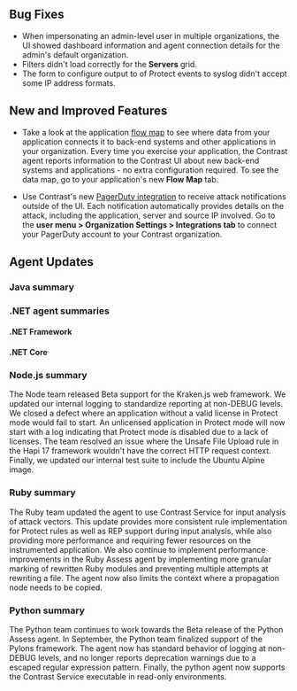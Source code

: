 <!--
title: "Contrast 3.6.8 - September 2019"
description: "Contrast 3.6.8 September 2019"
tags: "3.6.8 September Release Notes"
-->

## Bug Fixes

* When impersonating an admin-level user in multiple organizations, the UI showed dashboard information and agent connection details for the admin's default organization.
* Filters didn't load correctly for the **Servers** grid.
* The form to configure output to of Protect events to syslog didn't accept some IP address formats.

## New and Improved Features

* Take a look at the application [flow map](user-apps.html#flowmap) to see where data from your application connects it to back-end systems and other applications in your organization. Every time you exercise your application, the Contrast agent reports information to the Contrast UI about new back-end systems and applications - no extra configuration required. To see the data map, go to your application's new **Flow Map** tab. 

* Use Contrast's new [PagerDuty integration](admin-orgintegrations.html#pagerduty) to receive attack notifications outside of the UI. Each notification automatically provides details on the attack, including the application, server and source IP involved. Go to the **user menu > Organization Settings > Integrations tab** to connect your PagerDuty account to your Contrast organization.


## Agent Updates

### Java summary


### .NET agent summaries

#### .NET Framework 

 
#### .NET Core


### Node.js summary 

The Node team released Beta support for the Kraken.js web framework. We updated our internal logging to standardize reporting at non-DEBUG levels. We closed a defect where an application without a valid license in Protect mode would fail to start. An unlicensed application in Protect mode will now start with a log indicating that Protect mode is disabled due to a lack of licenses. The team resolved an issue where the Unsafe File Upload rule in the Hapi 17 framework wouldn't have the correct HTTP request context. Finally, we updated our internal test suite to include the Ubuntu Alpine image.

### Ruby summary 

The Ruby team updated the agent to use Contrast Service for input analysis of attack vectors. This update provides more consistent rule implementation for Protect rules as well as REP support during input analysis, while also providing more performance and requiring fewer resources on the instrumented application. We also continue to implement performance improvements in the Ruby Assess agent by implementing more granular marking of rewritten Ruby modules and preventing multiple attempts at rewriting a file. The agent now also limits the context where a propagation node needs to be copied. 

### Python summary

The Python team continues to work towards the Beta release of the Python Assess agent. In September, the Python team finalized support of the Pylons framework. The agent now has standard behavior of logging at non-DEBUG levels, and no longer reports deprecation warnings due to a escaped regular expression pattern. Finally, the python agent now supports the Contrast Service executable in read-only environments.  


